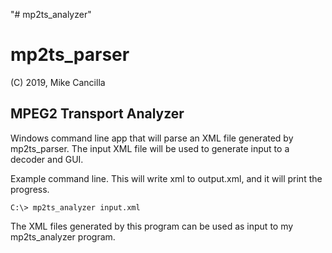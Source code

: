 "# mp2ts_analyzer" 

# mp2ts_parser

(C) 2019, Mike Cancilla


MPEG2 Transport Analyzer
------------------------

Windows command line app that will parse an XML file generated by mp2ts_parser.
The input XML file will be used to generate input to a decoder and GUI.

Example command line.  This will write xml to output.xml, and it will print the progress.

    C:\> mp2ts_analyzer input.xml

The XML files generated by this program can be used as input to my mp2ts_analyzer program.